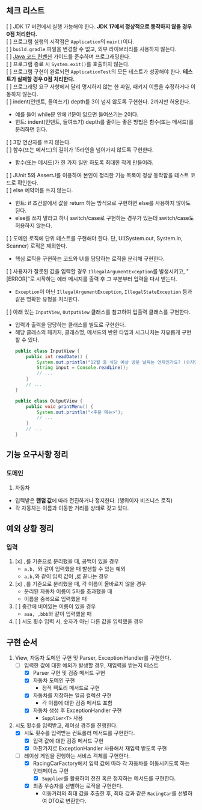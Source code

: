 ## 체크 리스트

[ ] JDK 17 버전에서 실행 가능해야 한다. **JDK 17에서 정상적으로 동작하지 않을 경우 0점 처리한다.**  
[ ] 프로그램 실행의 시작점은 `Application`의 `main()`이다.  
[ ] `build.gradle` 파일을 변경할 수 없고, 외부 라이브러리를 사용하지 않는다.  
[ ] [Java 코드 컨벤션](https://github.com/woowacourse/woowacourse-docs/tree/master/styleguide/java) 가이드를 준수하며 프로그래밍한다.  
[ ] 프로그램 종료 시 `System.exit()`를 호출하지 않는다.  
[ ] 프로그램 구현이 완료되면 `ApplicationTest`의 모든 테스트가 성공해야 한다. **테스트가 실패할 경우 0점 처리한다.**  
[ ] 프로그래밍 요구 사항에서 달리 명시하지 않는 한 파일, 패키지 이름을 수정하거나 이동하지 않는다.  
[ ] indent(인덴트, 들여쓰기) depth를 3이 넘지 않도록 구현한다. 2까지만 허용한다.
- 예를 들어 while문 안에 if문이 있으면 들여쓰기는 2이다.
- 힌트: indent(인덴트, 들여쓰기) depth를 줄이는 좋은 방법은 함수(또는 메서드)를 분리하면 된다.

[ ] 3항 연산자를 쓰지 않는다.  
[ ] 함수(또는 메서드)의 길이가 15라인을 넘어가지 않도록 구현한다.
- 함수(또는 메서드)가 한 가지 일만 하도록 최대한 작게 만들어라.

[ ] JUnit 5와 AssertJ를 이용하여 본인이 정리한 기능 목록이 정상 동작함을 테스트 코드로 확인한다.  
[ ] else 예약어를 쓰지 않는다.
- 힌트: if 조건절에서 값을 return 하는 방식으로 구현하면 else를 사용하지 않아도 된다.
- else를 쓰지 말라고 하니 switch/case로 구현하는 경우가 있는데 switch/case도 허용하지 않는다.

[ ] 도메인 로직에 단위 테스트를 구현해야 한다. 단, UI(System.out, System.in, Scanner) 로직은 제외한다.
- 핵심 로직을 구현하는 코드와 UI를 담당하는 로직을 분리해 구현한다.

[ ] 사용자가 잘못된 값을 입력할 경우 `IllegalArgumentException`를 발생시키고, "[ERROR]"로 시작하는 에러 메시지를 출력 후 그 부분부터 입력을 다시 받는다.
- `Exception`이 아닌 `IllegalArgumentException`, `IllegalStateException` 등과 같은 명확한 유형을 처리한다.

[ ] 아래 있는 `InputView`, `OutputView` 클래스를 참고하여 입출력 클래스를 구현한다.
- 입력과 출력을 담당하는 클래스를 별도로 구현한다.
- 해당 클래스의 패키지, 클래스명, 메서드의 반환 타입과 시그니처는 자유롭게 구현할 수 있다.
  ```java
  public class InputView {
      public int readDate() {
          System.out.println("12월 중 식당 예상 방문 날짜는 언제인가요? (숫자만 입력해 주세요!)");
          String input = Console.readLine();    
          // ...
      }
      // ...
  }
  ```
  ```java
  public class OutputView {
      public void printMenu() {
          System.out.println("<주문 메뉴>");
          // ...
      }
      // ...
  }
  ```
  
## 기능 요구사항 정리
### 도메인
1. 자동차
- 입력받은 **랜덤 값**에 따라 전진하거나 정지한다. (행위이자 비즈니스 로직)
- 각 자동차는 이름과 이동한 거리를 상태로 갖고 있다.

## 예외 상황 정리
### 입력
1. [x] `,`를 기준으로 분리했을 때, 공백이 있을 경우
    - `a,b, `와 같이 입력했을 때 발생할 수 있는 예외
    - `a,b,`와 같이 입력 값이 ,로 끝나는 경우
2. [x] `,`를 기준으로 분리했을 때, 각 이름이 올바르지 않을 경우
    - 분리된 자동차 이름이 5자를 초과했을 때
    - 이름을 중복으로 입력했을 때
3. [ ] 중간에 비어있는 이름이 있을 경우
    - `aaa, ,bbb`와 같이 입력했을 때
4. [ ] 시도 횟수 입력 시, 숫자가 아닌 다른 값을 입력했을 경우

## 구현 순서
1. View, 자동차 도메인 구현 및 Parser, Exception Handler를 구현한다.
    - [ ] 입력한 값에 대한 예외가 발생할 경우, 재입력을 받는지 테스트
      - [x] Parser 구현 및 검증 메서드 구현
      - [x] 자동차 도메인 구현
        - 정적 팩토리 메서드로 구현
      - [x] 자동차를 저장하는 일급 컬렉션 구현
        - 각 이름에 대한 검증 메서드 포함
      - [x] 자동차 생성 후 ExceptionHandler 구현
        - `Supplier<T>` 사용
2. 시도 횟수를 입력받고, 레이싱 경주를 진행한다.
    - [x] 시도 횟수를 입력받는 컨트롤러 메서드를 구현한다.
      - [x] 입력 값에 대한 검증 메서드 구현
      - [x] 마찬가지로 ExceptionHandler 사용해서 재입력 받도록 구현
    - [ ] 레이싱 게임을 진행하는 서비스 객체를 구현한다.
      - [x] RacingCarFactory에서 입력 값에 따라 각 자동차를 이동시키도록 하는 인터페이스 구현
        - [x] `Supplier`를 활용하여 전진 혹은 정지하는 메서드를 구현한다.
      - [x] 최종 우승자를 선별하는 로직을 구현한다.
        - 이동거리의 최대 값을 추출한 후, 최대 값과 같은 `RacingCar`를 선별하여 DTO로 변환한다.
